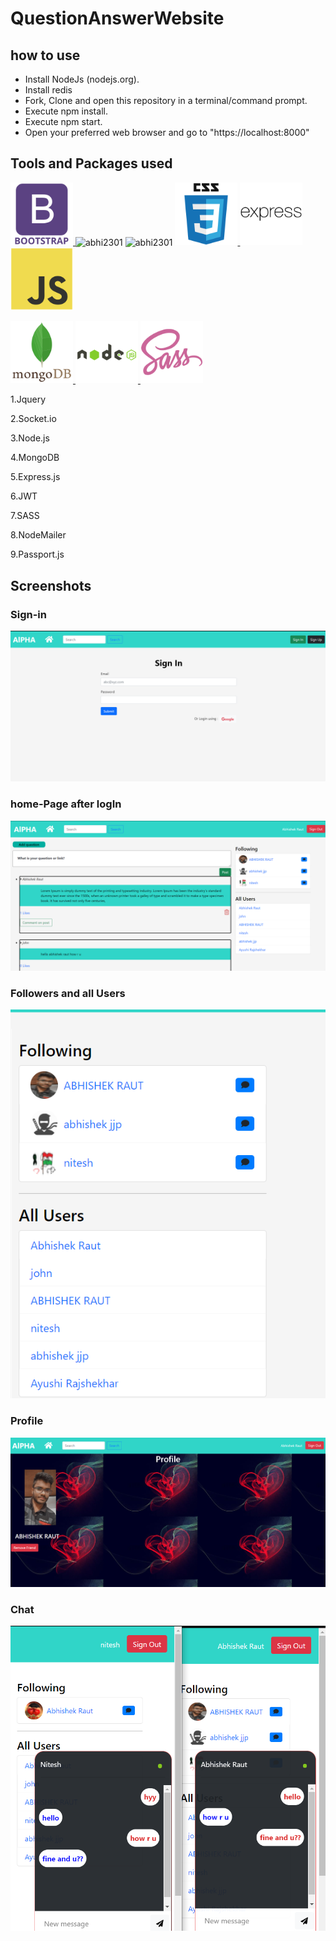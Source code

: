 # QuestionAnswerWebsite
## how to use
<ul>
  <li>
      Install NodeJs (nodejs.org).
    </li>
    <li>
   Install redis
    </li>
    <li>
    Fork, Clone and open this repository in a terminal/command prompt.
    </li>
  <li>
  Execute npm install.
    </li>
  <li>
Execute npm start.
    </li>
   <li>
 Open your preferred web browser and go to "https://localhost:8000" 
      
  </li>
</ul>


## Tools and Packages used
<p align="left"> <a href="https://getbootstrap.com" target="_blank"> 
  <img src="https://raw.githubusercontent.com/devicons/devicon/master/icons/bootstrap/bootstrap-plain-wordmark.svg" alt="bootstrap" width="100" height="100"/> </a> 
  <img align="center" src="https://i1.wp.com/community.nodemailer.com/wp-content/uploads/2015/10/n2-2.png?fit=422%2C360&ssl=1" alt="abhi2301" height="100" width="100" />
  <img align="center" src="https://ik.imagekit.io/ably/ghost/prod/2021/03/socket-io-logo.jpeg?tr=w-1520" alt="abhi2301" height="100" width="100" />
 <a href="https://www.w3schools.com/css/" target="_blank"> <img src="https://raw.githubusercontent.com/devicons/devicon/master/icons/css3/css3-original-wordmark.svg" alt="css3" width="100" height="100"/> </a>
  <a href="https://expressjs.com" target="_blank"> <img src="https://raw.githubusercontent.com/devicons/devicon/master/icons/express/express-original-wordmark.svg" alt="express" width="100" height="100"/> </a>
 <a href="https://developer.mozilla.org/en-US/docs/Web/JavaScript" target="_blank"> <img src="https://raw.githubusercontent.com/devicons/devicon/master/icons/javascript/javascript-original.svg" alt="javascript" width="100" height="100"/> </a> 
</p>
 <p align="left">
  <a href="https://www.mongodb.com/" target="_blank"> <img src="https://raw.githubusercontent.com/devicons/devicon/master/icons/mongodb/mongodb-original-wordmark.svg" alt="mongodb" width="100" height="100"/> </a>
  <a href="https://nodejs.org" target="_blank"> <img src="https://raw.githubusercontent.com/devicons/devicon/master/icons/nodejs/nodejs-original-wordmark.svg" alt="nodejs" width="100" height="100"/> </a> 
  <a href="https://sass-lang.com" target="_blank"> <img src="https://raw.githubusercontent.com/devicons/devicon/master/icons/sass/sass-original.svg" alt="sass" width="100" height="100"/> </a> </p>
 
 </p>
<p>
  1.Jquery
  </p>
<p>
 2.Socket.io
  </p>
  <p>
3.Node.js
  </p>

<p>
  
  </p>
  <p>
  4.MongoDB 
  </p>
  <p>
  5.Express.js
  </p>
  <p>
  6.JWT 
  </p>
  <p>
  7.SASS 
  </p>
<p>
8.NodeMailer
  </p>
<p>
9.Passport.js
  </p>

## Screenshots
<h3>Sign-in</h3>
<div>
 
<img src="screenshots/sign-in.png" alt="abhi2301">

  </div>
  <h3>home-Page after logIn</h3>
    <div>
 
<img src="screenshots/Screenshot (10).png" alt="abhi2301">

  </div>
  
   <h3>Followers and all Users</h3>
    <div>
 
<img src="screenshots/friends.png" alt="abhi2301">

  </div>
  
   <h3>Profile</h3>
    <div>
 
 <img src="screenshots/profile.png" alt="abhi2301">

  </div>
  
   <h3>Chat</h3>
    <div>
 
 <img src="screenshots/chat.png" alt="abhi2301">

  </div>

